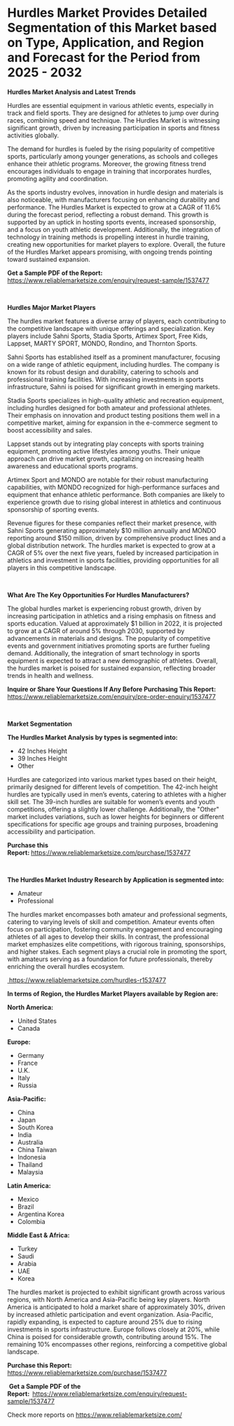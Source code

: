 <p><h1>Hurdles Market Provides Detailed Segmentation of this Market based on Type, Application, and Region and Forecast for the Period from 2025 - 2032</h1></p><p><strong>Hurdles Market Analysis and Latest Trends</strong></p>
<p><p>Hurdles are essential equipment in various athletic events, especially in track and field sports. They are designed for athletes to jump over during races, combining speed and technique. The Hurdles Market is witnessing significant growth, driven by increasing participation in sports and fitness activities globally. </p><p>The demand for hurdles is fueled by the rising popularity of competitive sports, particularly among younger generations, as schools and colleges enhance their athletic programs. Moreover, the growing fitness trend encourages individuals to engage in training that incorporates hurdles, promoting agility and coordination. </p><p>As the sports industry evolves, innovation in hurdle design and materials is also noticeable, with manufacturers focusing on enhancing durability and performance. The Hurdles Market is expected to grow at a CAGR of 11.6% during the forecast period, reflecting a robust demand. This growth is supported by an uptick in hosting sports events, increased sponsorship, and a focus on youth athletic development. Additionally, the integration of technology in training methods is propelling interest in hurdle training, creating new opportunities for market players to explore. Overall, the future of the Hurdles Market appears promising, with ongoing trends pointing toward sustained expansion.</p></p>
<p><strong>Get a Sample PDF of the Report:&nbsp;</strong> <a href="https://www.reliablemarketsize.com/enquiry/request-sample/1537477?utm_campaign=3345&utm_medium=2&utm_source=Github&utm_content=ia&utm_term=10042025&utm_id=hurdles">https://www.reliablemarketsize.com/enquiry/request-sample/1537477</a></p>
<p>&nbsp;</p>
<p><strong>Hurdles Major Market Players</strong></p>
<p><p>The hurdles market features a diverse array of players, each contributing to the competitive landscape with unique offerings and specialization. Key players include Sahni Sports, Stadia Sports, Artimex Sport, Free Kids, Lappset, MARTY SPORT, MONDO, Rondino, and Thornton Sports. </p><p>Sahni Sports has established itself as a prominent manufacturer, focusing on a wide range of athletic equipment, including hurdles. The company is known for its robust design and durability, catering to schools and professional training facilities. With increasing investments in sports infrastructure, Sahni is poised for significant growth in emerging markets.</p><p>Stadia Sports specializes in high-quality athletic and recreation equipment, including hurdles designed for both amateur and professional athletes. Their emphasis on innovation and product testing positions them well in a competitive market, aiming for expansion in the e-commerce segment to boost accessibility and sales.</p><p>Lappset stands out by integrating play concepts with sports training equipment, promoting active lifestyles among youths. Their unique approach can drive market growth, capitalizing on increasing health awareness and educational sports programs.</p><p>Artimex Sport and MONDO are notable for their robust manufacturing capabilities, with MONDO recognized for high-performance surfaces and equipment that enhance athletic performance. Both companies are likely to experience growth due to rising global interest in athletics and continuous sponsorship of sporting events.</p><p>Revenue figures for these companies reflect their market presence, with Sahni Sports generating approximately $10 million annually and MONDO reporting around $150 million, driven by comprehensive product lines and a global distribution network. The hurdles market is expected to grow at a CAGR of 5% over the next five years, fueled by increased participation in athletics and investment in sports facilities, providing opportunities for all players in this competitive landscape.</p></p>
<p>&nbsp;</p>
<p><strong>What Are The Key Opportunities For Hurdles Manufacturers?</strong></p>
<p><p>The global hurdles market is experiencing robust growth, driven by increasing participation in athletics and a rising emphasis on fitness and sports education. Valued at approximately $1 billion in 2022, it is projected to grow at a CAGR of around 5% through 2030, supported by advancements in materials and designs. The popularity of competitive events and government initiatives promoting sports are further fueling demand. Additionally, the integration of smart technology in sports equipment is expected to attract a new demographic of athletes. Overall, the hurdles market is poised for sustained expansion, reflecting broader trends in health and wellness.</p></p>
<p><strong>Inquire or Share Your Questions If Any Before Purchasing This Report:</strong> <a href="https://www.reliablemarketsize.com/enquiry/pre-order-enquiry/1537477?utm_campaign=3345&utm_medium=2&utm_source=Github&utm_content=ia&utm_term=10042025&utm_id=hurdles">https://www.reliablemarketsize.com/enquiry/pre-order-enquiry/1537477</a></p>
<p>&nbsp;</p>
<p><strong>Market Segmentation</strong></p>
<p><strong>The Hurdles Market Analysis by types is segmented into:</strong></p>
<p><ul><li>42 Inches Height</li><li>39 Inches Height</li><li>Other</li></ul></p>
<p><p>Hurdles are categorized into various market types based on their height, primarily designed for different levels of competition. The 42-inch height hurdles are typically used in men’s events, catering to athletes with a higher skill set. The 39-inch hurdles are suitable for women’s events and youth competitions, offering a slightly lower challenge. Additionally, the "Other" market includes variations, such as lower heights for beginners or different specifications for specific age groups and training purposes, broadening accessibility and participation.</p></p>
<p><strong>Purchase this Report:&nbsp;</strong><a href="https://www.reliablemarketsize.com/purchase/1537477?utm_campaign=3345&utm_medium=2&utm_source=Github&utm_content=ia&utm_term=10042025&utm_id=hurdles">https://www.reliablemarketsize.com/purchase/1537477</a></p>
<p>&nbsp;</p>
<p><strong>The Hurdles Market Industry Research by Application is segmented into:</strong></p>
<p><ul><li>Amateur</li><li>Professional</li></ul></p>
<p><p>The hurdles market encompasses both amateur and professional segments, catering to varying levels of skill and competition. Amateur events often focus on participation, fostering community engagement and encouraging athletes of all ages to develop their skills. In contrast, the professional market emphasizes elite competitions, with rigorous training, sponsorships, and higher stakes. Each segment plays a crucial role in promoting the sport, with amateurs serving as a foundation for future professionals, thereby enriching the overall hurdles ecosystem.</p></p>
<p><a href="https://www.reliablemarketsize.com/hurdles-r1537477?utm_campaign=3345&utm_medium=2&utm_source=Github&utm_content=ia&utm_term=10042025&utm_id=hurdles">&nbsp;https://www.reliablemarketsize.com/hurdles-r1537477</a></p>
<p><strong>In terms of Region, the Hurdles Market Players available by Region are:</strong></p>
<p>
    <p> <strong> North America: </strong>
        <ul>
            <li>United States</li>
            <li>Canada</li>
        </ul>
        </p> 
    <p> <strong> Europe: </strong>
        <ul>
            <li>Germany</li>
            <li>France</li>
            <li>U.K.</li>
            <li>Italy</li>
            <li>Russia</li>
        </ul>
        </p> 
    <p> <strong> Asia-Pacific: </strong>
        <ul>
            <li>China</li>
            <li>Japan</li>
            <li>South Korea</li>
            <li>India</li>
            <li>Australia</li>
            <li>China Taiwan</li>
            <li>Indonesia</li>
            <li>Thailand</li>
            <li>Malaysia</li>
        </ul>
        </p> 
    <p> <strong> Latin America: </strong>
        <ul>
            <li>Mexico</li>
            <li>Brazil</li>
            <li>Argentina Korea</li>
            <li>Colombia</li>
        </ul>
        </p> 
    <p> <strong> Middle East & Africa: </strong>
        <ul>
            <li>Turkey</li>
            <li>Saudi</li>
            <li>Arabia</li>
            <li>UAE</li>
            <li>Korea</li>
        </ul>
    </p>
    </p>
<p><p>The hurdles market is projected to exhibit significant growth across various regions, with North America and Asia-Pacific being key players. North America is anticipated to hold a market share of approximately 30%, driven by increased athletic participation and event organization. Asia-Pacific, rapidly expanding, is expected to capture around 25% due to rising investments in sports infrastructure. Europe follows closely at 20%, while China is poised for considerable growth, contributing around 15%. The remaining 10% encompasses other regions, reinforcing a competitive global landscape.</p></p>
<p><strong>Purchase this Report: </strong><a href="https://www.reliablemarketsize.com/purchase/1537477?utm_campaign=3345&utm_medium=2&utm_source=Github&utm_content=ia&utm_term=10042025&utm_id=hurdles">https://www.reliablemarketsize.com/purchase/1537477</a></p>
<p>&nbsp;<strong>Get a Sample PDF of the Report:&nbsp;&nbsp;</strong><a href="https://www.reliablemarketsize.com/enquiry/request-sample/1537477?utm_campaign=3345&utm_medium=2&utm_source=Github&utm_content=ia&utm_term=10042025&utm_id=hurdles">https://www.reliablemarketsize.com/enquiry/request-sample/1537477</a></p>
<p><strong></strong></p>
<p>Check more reports on <a href="https://www.reliablemarketsize.com/?utm_campaign=3345&utm_medium=2&utm_source=Github&utm_content=ia&utm_term=10042025&utm_id=hurdles">https://www.reliablemarketsize.com/</a></p>